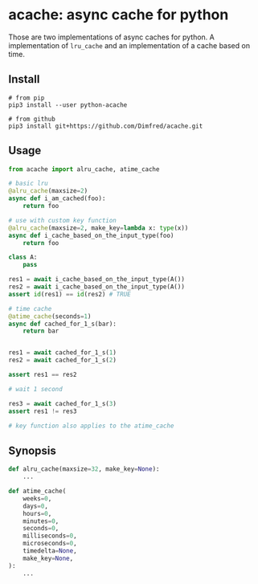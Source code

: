 # acache: async cache for python

Those are two implementations of async caches for python.
A implementation of `lru_cache` and an implementation of a cache based on time.

## Install

```
# from pip
pip3 install --user python-acache

# from github
pip3 install git+https://github.com/Dimfred/acache.git
```

## Usage

```python
from acache import alru_cache, atime_cache

# basic lru
@alru_cache(maxsize=2)
async def i_am_cached(foo):
    return foo

# use with custom key function
@alru_cache(maxsize=2, make_key=lambda x: type(x))
async def i_cache_based_on_the_input_type(foo)
    return foo

class A:
    pass

res1 = await i_cache_based_on_the_input_type(A())
res2 = await i_cache_based_on_the_input_type(A())
assert id(res1) == id(res2) # TRUE

# time cache
@atime_cache(seconds=1)
async def cached_for_1_s(bar):
    return bar


res1 = await cached_for_1_s(1)
res2 = await cached_for_1_s(2)

assert res1 == res2

# wait 1 second

res3 = await cached_for_1_s(3)
assert res1 != res3

# key function also applies to the atime_cache
```

## Synopsis


```python
def alru_cache(maxsize=32, make_key=None):
    ...

def atime_cache(
    weeks=0,
    days=0,
    hours=0,
    minutes=0,
    seconds=0,
    milliseconds=0,
    microseconds=0,
    timedelta=None,
    make_key=None,
):
    ...
```
